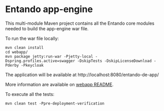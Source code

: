 # Entando app-engine

This multi-module Maven project contains all the Entando core modules needed to build the app-engine war file.

To run the war file locally:

```
mvn clean install
cd webapp/
mvn package jetty:run-war -Pjetty-local -Dspring.profiles.active=swagger -DskipTests -DskipLicenseDownload -Pderby -Pkeycloak
```

The application will be available at http://localhost:8080/entando-de-app/

More information are available on [webapp README](webapp/README.md).

To execute all the tests:

```
mvn clean test -Ppre-deployment-verification
```

